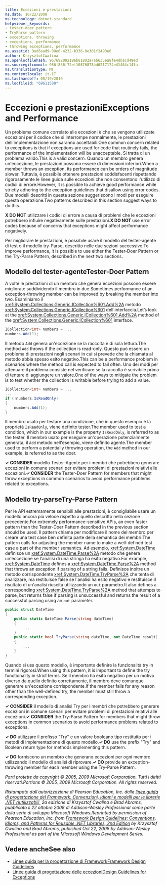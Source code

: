 ```yaml
---
title: Eccezioni e prestazioni
ms.date: 10/22/2008
ms.technology: dotnet-standard
helpviewer_keywords:
- tester-doer pattern
- TryParse pattern
- exceptions, throwing
- exceptions, performance
- throwing exceptions, performance
ms.assetid: 3ad6aad9-08e6-4232-b336-0e301f2493e6
author: KrzysztofCwalina
ms.openlocfilehash: 967692092186b81802a7ab635ea8fe4dbacd49ed
ms.sourcegitcommit: 986f836f72ef10876878bd6217174e41464c145a
ms.translationtype: MT
ms.contentlocale: it-IT
ms.lasthandoff: 08/19/2019
ms.locfileid: "69611508"
---
```

# <a name="exceptions-and-performance"></a><span data-ttu-id="e3514-102">Eccezioni e prestazioni</span><span class="sxs-lookup"><span data-stu-id="e3514-102">Exceptions and Performance</span></span>
<span data-ttu-id="e3514-103">Un problema comune correlato alle eccezioni è che se vengono utilizzate eccezioni per il codice che si interrompe normalmente, le prestazioni dell'implementazione non saranno accettabili.</span><span class="sxs-lookup"><span data-stu-id="e3514-103">One common concern related to exceptions is that if exceptions are used for code that routinely fails, the performance of the implementation will be unacceptable.</span></span> <span data-ttu-id="e3514-104">Si tratta di un problema valido.</span><span class="sxs-lookup"><span data-stu-id="e3514-104">This is a valid concern.</span></span> <span data-ttu-id="e3514-105">Quando un membro genera un'eccezione, le prestazioni possono essere di dimensioni inferiori.</span><span class="sxs-lookup"><span data-stu-id="e3514-105">When a member throws an exception, its performance can be orders of magnitude slower.</span></span> <span data-ttu-id="e3514-106">Tuttavia, è possibile ottenere prestazioni soddisfacenti rispettando rigorosamente le linee guida sulle eccezioni che non consentono l'utilizzo di codici di errore.</span><span class="sxs-lookup"><span data-stu-id="e3514-106">However, it is possible to achieve good performance while strictly adhering to the exception guidelines that disallow using error codes.</span></span> <span data-ttu-id="e3514-107">Due modelli descritti in questa sezione suggeriscono i modi per eseguire questa operazione.</span><span class="sxs-lookup"><span data-stu-id="e3514-107">Two patterns described in this section suggest ways to do this.</span></span>

 <span data-ttu-id="e3514-108">**X DO NOT** utilizzare i codici di errore a causa di problemi che le eccezioni potrebbero influire negativamente sulle prestazioni.</span><span class="sxs-lookup"><span data-stu-id="e3514-108">**X DO NOT** use error codes because of concerns that exceptions might affect performance negatively.</span></span>

 <span data-ttu-id="e3514-109">Per migliorare le prestazioni, è possibile usare il modello del tester-agente di test o il modello try-Parse, descritto nelle due sezioni successive.</span><span class="sxs-lookup"><span data-stu-id="e3514-109">To improve performance, it is possible to use either the Tester-Doer Pattern or the Try-Parse Pattern, described in the next two sections.</span></span>

## <a name="tester-doer-pattern"></a><span data-ttu-id="e3514-110">Modello del tester-agente</span><span class="sxs-lookup"><span data-stu-id="e3514-110">Tester-Doer Pattern</span></span>
 <span data-ttu-id="e3514-111">A volte le prestazioni di un membro che genera eccezioni possono essere migliorate suddividendo il membro in due.</span><span class="sxs-lookup"><span data-stu-id="e3514-111">Sometimes performance of an exception-throwing member can be improved by breaking the member into two.</span></span> <span data-ttu-id="e3514-112">Esaminiamo il <xref:System.Collections.Generic.ICollection%601.Add%2A> metodo <xref:System.Collections.Generic.ICollection%601> dell'interfaccia.</span><span class="sxs-lookup"><span data-stu-id="e3514-112">Let’s look at the <xref:System.Collections.Generic.ICollection%601.Add%2A> method of the <xref:System.Collections.Generic.ICollection%601> interface.</span></span>

```csharp
ICollection<int> numbers = ...
numbers.Add(1);
```

 <span data-ttu-id="e3514-113">Il metodo `Add` genera un'eccezione se la raccolta è di sola lettura.</span><span class="sxs-lookup"><span data-stu-id="e3514-113">The method `Add` throws if the collection is read-only.</span></span> <span data-ttu-id="e3514-114">Questo può essere un problema di prestazioni negli scenari in cui si prevede che la chiamata al metodo abbia spesso esito negativo.</span><span class="sxs-lookup"><span data-stu-id="e3514-114">This can be a performance problem in scenarios where the method call is expected to fail often.</span></span> <span data-ttu-id="e3514-115">Uno dei modi per attenuare il problema consiste nel verificare se la raccolta è scrivibile prima di tentare di aggiungere un valore.</span><span class="sxs-lookup"><span data-stu-id="e3514-115">One of the ways to mitigate the problem is to test whether the collection is writable before trying to add a value.</span></span>

```csharp
ICollection<int> numbers = ...
...
if (!numbers.IsReadOnly)
{
    numbers.Add(1);
}
```

 <span data-ttu-id="e3514-116">Il membro usato per testare una condizione, che in questo esempio è la proprietà `IsReadOnly`, viene definito tester.</span><span class="sxs-lookup"><span data-stu-id="e3514-116">The member used to test a condition, which in our example is the property `IsReadOnly`, is referred to as the tester.</span></span> <span data-ttu-id="e3514-117">Il membro usato per eseguire un'operazione potenzialmente generata, il `Add` metodo nell'esempio, viene definito agente.</span><span class="sxs-lookup"><span data-stu-id="e3514-117">The member used to perform a potentially throwing operation, the `Add` method in our example, is referred to as the doer.</span></span>

 <span data-ttu-id="e3514-118">**✓ CONSIDER** modello Tester-Agente per i membri che potrebbero generare eccezioni in comune scenari per evitare problemi di prestazioni relativi alle eccezioni.</span><span class="sxs-lookup"><span data-stu-id="e3514-118">**✓ CONSIDER** the Tester-Doer Pattern for members that might throw exceptions in common scenarios to avoid performance problems related to exceptions.</span></span>

## <a name="try-parse-pattern"></a><span data-ttu-id="e3514-119">Modello try-parse</span><span class="sxs-lookup"><span data-stu-id="e3514-119">Try-Parse Pattern</span></span>
 <span data-ttu-id="e3514-120">Per le API estremamente sensibili alle prestazioni, è consigliabile usare un modello ancora più veloce rispetto a quello descritto nella sezione precedente.</span><span class="sxs-lookup"><span data-stu-id="e3514-120">For extremely performance-sensitive APIs, an even faster pattern than the Tester-Doer Pattern described in the previous section should be used.</span></span> <span data-ttu-id="e3514-121">Il pattern chiama per modificare il nome del membro per creare una test case ben definita parte della semantica dei membri.</span><span class="sxs-lookup"><span data-stu-id="e3514-121">The pattern calls for adjusting the member name to make a well-defined test case a part of the member semantics.</span></span> <span data-ttu-id="e3514-122">Ad esempio, <xref:System.DateTime> definisce un <xref:System.DateTime.Parse%2A> metodo che genera un'eccezione se l'analisi di una stringa ha esito negativo.</span><span class="sxs-lookup"><span data-stu-id="e3514-122">For example, <xref:System.DateTime> defines a <xref:System.DateTime.Parse%2A> method that throws an exception if parsing of a string fails.</span></span> <span data-ttu-id="e3514-123">Definisce inoltre un metodo corrispondente <xref:System.DateTime.TryParse%2A> che tenta di analizzare, ma restituisce false se l'analisi ha esito negativo e restituisce il risultato di un'analisi riuscita utilizzando un `out` parametro.</span><span class="sxs-lookup"><span data-stu-id="e3514-123">It also defines a corresponding <xref:System.DateTime.TryParse%2A> method that attempts to parse, but returns false if parsing is unsuccessful and returns the result of a successful parsing using an `out` parameter.</span></span>

```csharp
public struct DateTime
{
    public static DateTime Parse(string dateTime)
    {
        ...
    }
    public static bool TryParse(string dateTime, out DateTime result)
    {
        ...
    }
}
```

 <span data-ttu-id="e3514-124">Quando si usa questo modello, è importante definire la funzionalità try in termini rigorosi.</span><span class="sxs-lookup"><span data-stu-id="e3514-124">When using this pattern, it is important to define the try functionality in strict terms.</span></span> <span data-ttu-id="e3514-125">Se il membro ha esito negativo per un motivo diverso da quello definito correttamente, il membro deve comunque generare un'eccezione corrispondente.</span><span class="sxs-lookup"><span data-stu-id="e3514-125">If the member fails for any reason other than the well-defined try, the member must still throw a corresponding exception.</span></span>

 <span data-ttu-id="e3514-126">**✓ CONSIDER** il modello di analisi Try per i membri che potrebbero generare eccezioni in comune scenari per evitare problemi di prestazioni relativi alle eccezioni.</span><span class="sxs-lookup"><span data-stu-id="e3514-126">**✓ CONSIDER** the Try-Parse Pattern for members that might throw exceptions in common scenarios to avoid performance problems related to exceptions.</span></span>

 <span data-ttu-id="e3514-127">**✓ DO** utilizzare il prefisso "Try" e un valore booleano tipo restituito per i metodi di implementazione di questo modello.</span><span class="sxs-lookup"><span data-stu-id="e3514-127">**✓ DO** use the prefix "Try" and Boolean return type for methods implementing this pattern.</span></span>

 <span data-ttu-id="e3514-128">**✓ DO** forniscono un membro che generano eccezioni per ogni membro utilizzando il modello di analisi di riprovare.</span><span class="sxs-lookup"><span data-stu-id="e3514-128">**✓ DO** provide an exception-throwing member for each member using the Try-Parse Pattern.</span></span>

 <span data-ttu-id="e3514-129">*Parti protette da copyright © 2005, 2009 Microsoft Corporation. Tutti i diritti riservati.*</span><span class="sxs-lookup"><span data-stu-id="e3514-129">*Portions © 2005, 2009 Microsoft Corporation. All rights reserved.*</span></span>

 <span data-ttu-id="e3514-130">*Ristampato dall'autorizzazione di Pearson Education, Inc. dalle [linee guida di progettazione del Framework: Convenzioni, idiomi e modelli per le librerie .NET riutilizzabili,](https://www.informit.com/store/framework-design-guidelines-conventions-idioms-and-9780321545619) 2a edizione di Krzysztof Cwalina e Brad Abrams, pubblicato il 22 ottobre 2008 di Addison-Wesley Professional come parte della serie di sviluppo Microsoft Windows.*</span><span class="sxs-lookup"><span data-stu-id="e3514-130">*Reprinted by permission of Pearson Education, Inc. from [Framework Design Guidelines: Conventions, Idioms, and Patterns for Reusable .NET Libraries, 2nd Edition](https://www.informit.com/store/framework-design-guidelines-conventions-idioms-and-9780321545619) by Krzysztof Cwalina and Brad Abrams, published Oct 22, 2008 by Addison-Wesley Professional as part of the Microsoft Windows Development Series.*</span></span>

## <a name="see-also"></a><span data-ttu-id="e3514-131">Vedere anche</span><span class="sxs-lookup"><span data-stu-id="e3514-131">See also</span></span>

- [<span data-ttu-id="e3514-132">Linee guida per la progettazione di Framework</span><span class="sxs-lookup"><span data-stu-id="e3514-132">Framework Design Guidelines</span></span>](../../../docs/standard/design-guidelines/index.md)
- [<span data-ttu-id="e3514-133">Linee guida di progettazione delle eccezioni</span><span class="sxs-lookup"><span data-stu-id="e3514-133">Design Guidelines for Exceptions</span></span>](../../../docs/standard/design-guidelines/exceptions.md)
